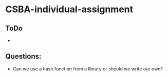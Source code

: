# CSBA-individual-assignment



## ToDo
-

## Questions:
- Can we use a hash function from a library or should we write our own?

